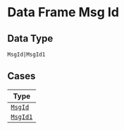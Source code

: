 
# Data Frame Msg Id

## Data Type

`MsgId|MsgId1`

## Cases

| Type |
|  --- |
| [`MsgId`](../../../doc/models/msg-id.md) |
| [`MsgId1`](../../../doc/models/msg-id-1.md) |

